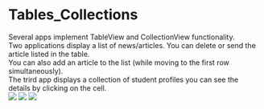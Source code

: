 # Tables_Collections
Several apps implement TableView and CollectionView functionality.  
Two applications display a list of news/articles. You can delete or send the article listed in the table.  
You can also add an article to the list (while moving to the first row simultaneously).  
The trird app displays a collection of student profiles you can see the details by clicking on the cell.  
<img src="https://media.giphy.com/media/v1.Y2lkPTc5MGI3NjExejh4NGlpdWsyNnV1NTR4eXJ5MWU4d3M3anptcTYzemx1aW1wNGk4aiZlcD12MV9pbnRlcm5hbF9naWZfYnlfaWQmY3Q9Zw/2l4VwueVRlCyi0rOvq/giphy.gif" >
<img src="https://media.giphy.com/media/v1.Y2lkPTc5MGI3NjExdmFkbmV2cnF2bjhpZGVobGptcWc3OXlqZDQwMmU3czE3dXBzMnd5aSZlcD12MV9pbnRlcm5hbF9naWZfYnlfaWQmY3Q9Zw/TdWnuMZtU4W8hD3XIw/giphy.gif" >
<img src="https://media.giphy.com/media/v1.Y2lkPTc5MGI3NjExbjI5YmF1cGJybTZjYjNkNjk0dmZ4amdxNWlxaDl0bXNtdjlwdGtnNCZlcD12MV9pbnRlcm5hbF9naWZfYnlfaWQmY3Q9Zw/2xAyGf6KTO9LCYB0Ni/giphy.gif" >


